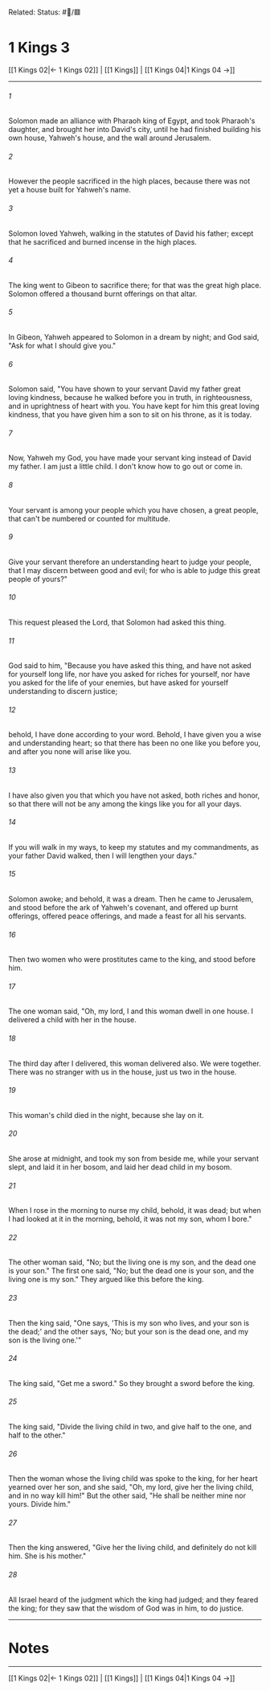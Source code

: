 Related:
Status: #📖/🟥
# 1 Kings 3

[[1 Kings 02|← 1 Kings 02]] | [[1 Kings]] | [[1 Kings 04|1 Kings 04 →]]
***



###### 1 
Solomon made an alliance with Pharaoh king of Egypt, and took Pharaoh's daughter, and brought her into David's city, until he had finished building his own house, Yahweh's house, and the wall around Jerusalem. 

###### 2 
However the people sacrificed in the high places, because there was not yet a house built for Yahweh's name. 

###### 3 
Solomon loved Yahweh, walking in the statutes of David his father; except that he sacrificed and burned incense in the high places. 

###### 4 
The king went to Gibeon to sacrifice there; for that was the great high place. Solomon offered a thousand burnt offerings on that altar. 

###### 5 
In Gibeon, Yahweh appeared to Solomon in a dream by night; and God said, "Ask for what I should give you." 

###### 6 
Solomon said, "You have shown to your servant David my father great loving kindness, because he walked before you in truth, in righteousness, and in uprightness of heart with you. You have kept for him this great loving kindness, that you have given him a son to sit on his throne, as it is today. 

###### 7 
Now, Yahweh my God, you have made your servant king instead of David my father. I am just a little child. I don't know how to go out or come in. 

###### 8 
Your servant is among your people which you have chosen, a great people, that can't be numbered or counted for multitude. 

###### 9 
Give your servant therefore an understanding heart to judge your people, that I may discern between good and evil; for who is able to judge this great people of yours?" 

###### 10 
This request pleased the Lord, that Solomon had asked this thing. 

###### 11 
God said to him, "Because you have asked this thing, and have not asked for yourself long life, nor have you asked for riches for yourself, nor have you asked for the life of your enemies, but have asked for yourself understanding to discern justice; 

###### 12 
behold, I have done according to your word. Behold, I have given you a wise and understanding heart; so that there has been no one like you before you, and after you none will arise like you. 

###### 13 
I have also given you that which you have not asked, both riches and honor, so that there will not be any among the kings like you for all your days. 

###### 14 
If you will walk in my ways, to keep my statutes and my commandments, as your father David walked, then I will lengthen your days." 

###### 15 
Solomon awoke; and behold, it was a dream. Then he came to Jerusalem, and stood before the ark of Yahweh's covenant, and offered up burnt offerings, offered peace offerings, and made a feast for all his servants. 

###### 16 
Then two women who were prostitutes came to the king, and stood before him. 

###### 17 
The one woman said, "Oh, my lord, I and this woman dwell in one house. I delivered a child with her in the house. 

###### 18 
The third day after I delivered, this woman delivered also. We were together. There was no stranger with us in the house, just us two in the house. 

###### 19 
This woman's child died in the night, because she lay on it. 

###### 20 
She arose at midnight, and took my son from beside me, while your servant slept, and laid it in her bosom, and laid her dead child in my bosom. 

###### 21 
When I rose in the morning to nurse my child, behold, it was dead; but when I had looked at it in the morning, behold, it was not my son, whom I bore." 

###### 22 
The other woman said, "No; but the living one is my son, and the dead one is your son." The first one said, "No; but the dead one is your son, and the living one is my son." They argued like this before the king. 

###### 23 
Then the king said, "One says, 'This is my son who lives, and your son is the dead;' and the other says, 'No; but your son is the dead one, and my son is the living one.'" 

###### 24 
The king said, "Get me a sword." So they brought a sword before the king. 

###### 25 
The king said, "Divide the living child in two, and give half to the one, and half to the other." 

###### 26 
Then the woman whose the living child was spoke to the king, for her heart yearned over her son, and she said, "Oh, my lord, give her the living child, and in no way kill him!" But the other said, "He shall be neither mine nor yours. Divide him." 

###### 27 
Then the king answered, "Give her the living child, and definitely do not kill him. She is his mother." 

###### 28 
All Israel heard of the judgment which the king had judged; and they feared the king; for they saw that the wisdom of God was in him, to do justice.

---
# Notes


***
[[1 Kings 02|← 1 Kings 02]] | [[1 Kings]] | [[1 Kings 04|1 Kings 04 →]]
